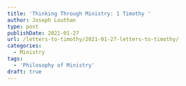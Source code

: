 ```yaml
---
title: 'Thinking Through Ministry: 1 Timothy '
author: Joseph Louthan
type: post
publishDate: 2021-01-27
url: /letters-to-timothy/2021-01-27-letters-to-timothy/
categories:
  - Ministry
tags:
  - 'Philosophy of Ministry'
draft: true
---
```

